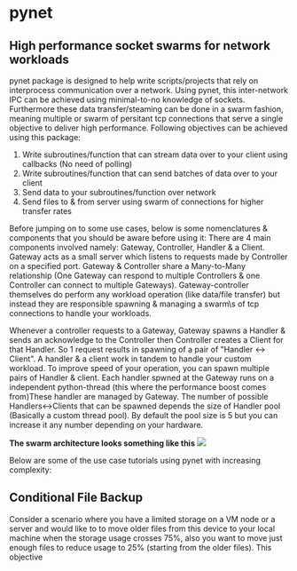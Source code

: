   # pynet
  ##  High performance socket swarms for network workloads

  pynet package is designed to help write scripts/projects that rely on interprocess communication over a network. Using pynet, this 
  inter-network IPC can be achieved using minimal-to-no knowledge of sockets. Furthermore these data transfer/steaming can be done in 
  a swarm fashion, meaning multiple or swarm of persitant tcp connections that serve a single objective to deliver high performance.
  Following objectives can be achieved using this package:

  1. Write subroutines/function that can stream data over to your client using callbacks (No need of polling)
  2. Write subroutines/function that can send batches of data over to your client
  3. Send data to your subroutines/function over network
  4. Send files to & from server using swarm of connections for higher transfer rates

  Before jumping on to some use cases, below is some nomenclatures & components that you should be aware before using it:
  There are 4 main components involved namely: Gateway, Controller, Handler & a Client. Gateway acts as a small server which listens
  to requests made by Controller on a specified port. Gateway & Controller share a Many-to-Many relationship (One Gateway can respond
  to multiple Controllers & one Controller can connect to multiple Gateways). Gateway-controller themselves do perform any workload
  operation (like data/file transfer) but instead they are responsible spawning & managing a swarm\s of tcp connections to handle 
  your workloads. </p><p>Whenever a controller requests to a Gateway, Gateway spawns a Handler & sends an acknowledge to the Controller
  then Controller creates a Client for that Handler. So 1 request results in spawning of a pair of "Handler <-> Client". A handler &
  a client work in tandem to handle your custom workload. To improve speed of your operation, you can spawn multiple pairs of Handler
  & client. Each handler spwned at the Gateway runs on a independent python-thread (this where the performance boost comes from)These       handler are managed by Gateway. The number of possible Handlers<->Clients that can be spawned depends the size of Handler 
  pool (Basically a custom thread pool). By default the pool size is 5 but you can increase it any number depending on your hardware.
  
**The swarm architecture looks something like this**
<img src="https://user-images.githubusercontent.com/40765055/58163266-53432900-7ca1-11e9-8c94-928eb364faf7.jpg" /></p>


Below are some of the use case tutorials using pynet with increasing complexity:
<br/>
<h2> Conditional File Backup </h2>
<info>
  Consider a scenario where you have a limited storage on a VM node or a server and would like to to move older files from this device
  to your local machine when the storage usage crosses 75%, also you want to move just enough files to reduce usage to 25% (starting from 
  the older files). This objective 
</info>
